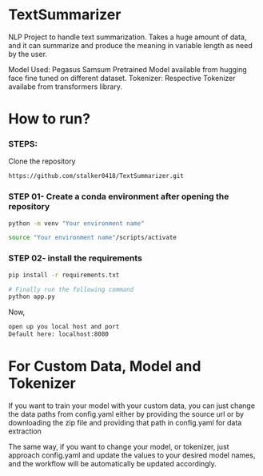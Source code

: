 # TextSummarizer
NLP Project to handle text summarization. Takes a huge amount of data, and it can summarize and produce the meaning in variable length as need by the user.

Model Used: Pegasus Samsum Pretrained Model available from hugging face fine tuned on different dataset.
Tokenizer: Respective Tokenizer availabe from transformers library. 



# How to run?
### STEPS:

Clone the repository

```bash
https://github.com/stalker0418/TextSummarizer.git
```
### STEP 01- Create a conda environment after opening the repository

```bash
python -m venv "Your environment name"
```

```bash
source "Your environment name"/scripts/activate
```


### STEP 02- install the requirements
```bash
pip install -r requirements.txt
```


```bash
# Finally run the following command
python app.py
```

Now,
```bash
open up you local host and port
Default here: localhost:8080
```


# For Custom Data, Model and Tokenizer
If you want to train your model with your custom data, you can just change the data paths from config.yaml either by providing the source url or by downloading the zip file and providing that path in config.yaml for data extraction

The same way, if you want to change your model, or tokenizer, just approach config.yaml and update the values to your desired model names, and the workflow will be automatically be updated accordingly.